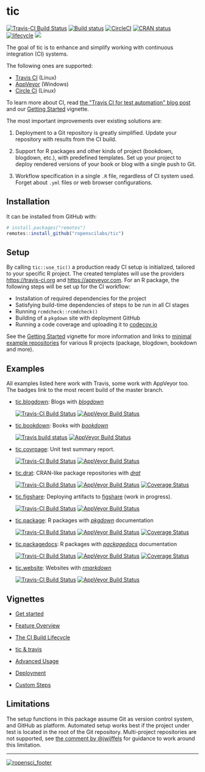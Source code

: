 # tic

[![Travis-CI Build Status](https://travis-ci.org/ropenscilabs/tic.svg?branch=master)](https://travis-ci.org/ropenscilabs/tic)
[![Build status](https://ci.appveyor.com/api/projects/status/r8w1psd0f5r4hs6t/branch/master?svg=true)](https://ci.appveyor.com/project/ropensci/tic/branch/master)
[![CircleCI](https://circleci.com/gh/ropenscilabs/tic.svg?style=svg)](https://circleci.com/gh/ropenscilabs/tic)
[![CRAN status](https://www.r-pkg.org/badges/version/tic)](https://cran.r-project.org/package=tic)
[![lifecycle](https://img.shields.io/badge/lifecycle-maturing-blue.svg)](https://www.tidyverse.org/lifecycle/#maturing)
[![](https://badges.ropensci.org/305_status.svg)](https://github.com/ropensci/software-review/issues/305)

The goal of tic is to enhance and simplify working with continuous integration (CI) systems.

The following ones are supported: 

- [Travis CI](https://travis-ci.org) (Linux)
- [AppVeyor](https://www.appveyor.com/) (Windows)
- [Circle CI](https://circleci.com/) (Linux)

To learn more about CI, read [the "Travis CI for test automation" blog post](http://mahugh.com/2016/09/02/travis-ci-for-test-automation/) and our [Getting Started](https://ropenscilabs.github.io/tic/articles/tic.html#prerequisites) vignette.

The most important improvements over existing solutions are:

1. Deployment to a Git repository is greatly simplified. Update your repository with results from the CI build.

1. Support for R packages and other kinds of project (bookdown, blogdown, etc.), with predefined templates. 
   Set up your project to deploy rendered versions of your book or blog with a single push to Git.

1. Workflow specification in a single `.R` file, regardless of CI system used.  
   Forget about `.yml` files or web browser configurations.

## Installation

It can be installed from GitHub with:

``` r
# install.packages("remotes")
remotes::install_github("ropenscilabs/tic")
```

## Setup

By calling `tic::use_tic()` a production ready CI setup is initialized, tailored to your specific R project.
The created templates will use the providers https://travis-ci.org and https://appveyor.com.
For an R package, the following steps will be set up for the CI workflow:

- Installation of required dependencies for the project
- Satisfying build-time dependencies of steps to be run in all CI stages
- Running `rcmdcheck::rcmdcheck()`
- Building of a `pkgdown` site with deployment GitHub
- Running a code coverage and uploading it to [codecov.io](https://codecov.io/)

See the [Getting Started](https://ropenscilabs.github.io/tic/articles/tic.html) vignette for more information and links to [minimal example repositories](https://ropenscilabs.github.io/tic/articles/tic.html#examples-projects) for various R projects (package, blogdown, bookdown and more).

## Examples

All examples listed here work with Travis, some work with AppVeyor too. The badges link to the most recent build of the master branch.

- [tic.blogdown](https://github.com/ropenscilabs/tic.blogdown): Blogs with [_blogdown_](https://bookdown.org/yihui/blogdown/)

    <p><a href="https://travis-ci.org/ropenscilabs/tic.blogdown"><img src="https://travis-ci.org/ropenscilabs/tic.blogdown.svg?branch=master" alt="Travis-CI Build Status"/></a> <a href="https://ci.appveyor.com/project/ropensci/tic-blogdown"><img src="https://ci.appveyor.com/api/projects/status/github/ropenscilabs/tic.blogdown?branch=master&svg=true" alt="AppVeyor Build Status"/></a></p>

- [tic.bookdown](https://github.com/ropenscilabs/tic.bookdown): Books with [_bookdown_](https://bookdown.org/)

    <p><a href="https://travis-ci.org/ropenscilabs/tic.bookdown"><img src="https://travis-ci.org/ropenscilabs/tic.bookdown.svg?branch=master" alt="Travis build status"/></a>
    <a href="https://ci.appveyor.com/project/ropensci/tic-bookdown"><img src="https://ci.appveyor.com/api/projects/status/github/ropenscilabs/tic.bookdown?branch=master&svg=true" alt="AppVeyor Build Status"/></a></p>

    
- [tic.covrpage](https://github.com/ropenscilabs/tic.covrpage): Unit test summary report.

    <p><a href="https://travis-ci.org/ropenscilabs/tic.covrpage"><img src="https://travis-ci.org/ropenscilabs/tic.covrpage.svg?branch=master" alt="Travis-CI Build Status"/></a>
    <a href="https://ci.appveyor.com/project/ropensci/tic-covrpage"><img src="https://ci.appveyor.com/api/projects/status/github/ropenscilabs/tic.covrpage?branch=master&svg=true" alt="AppVeyor Build Status"/></a></p>
    
- [tic.drat](https://github.com/ropenscilabs/tic.drat): CRAN-like package repositories with [_drat_](http://dirk.eddelbuettel.com/code/drat.html)

    <p><a href="https://travis-ci.org/ropenscilabs/tic.drat"><img src="https://travis-ci.org/ropenscilabs/tic.drat.svg?branch=master" alt="Travis-CI Build Status"/></a>
    <a href="https://ci.appveyor.com/project/ropensci/tic-drat"><img src="https://ci.appveyor.com/api/projects/status/github/ropenscilabs/tic.drat?branch=master&svg=true" alt="AppVeyor Build Status"/></a>
    <a href="https://codecov.io/github/ropenscilabs/tic.drat?branch=master"><img src="https://codecov.io/gh/ropenscilabs/tic.drat/branch/master/graph/badge.svg" alt="Coverage Status"/></a></p>

- [tic.figshare](https://github.com/ropenscilabs/tic.figshare): Deploying artifacts to [figshare](https://figshare.com/) (work in progress).

    <p><a href="https://travis-ci.org/ropenscilabs/tic.figshare"><img src="https://travis-ci.org/ropenscilabs/tic.figshare.svg?branch=master" alt="Travis-CI Build Status"/></a>
    <a href="https://ci.appveyor.com/project/ropensci/tic-figshare"><img src="https://ci.appveyor.com/api/projects/status/github/ropenscilabs/tic.figshare?branch=master&svg=true" alt="AppVeyor Build Status"/></a></p>

- [tic.package](https://github.com/ropenscilabs/tic.package): R packages with [_pkgdown_](https://pkgdown.r-lib.org/) documentation

    <p><a href="https://travis-ci.org/ropenscilabs/tic.package"><img src="https://travis-ci.org/ropenscilabs/tic.package.svg?branch=master" alt="Travis-CI Build Status"/></a>
    <a href="https://ci.appveyor.com/project/ropensci/tic-package"><img src="https://ci.appveyor.com/api/projects/status/github/ropenscilabs/tic.package?branch=master&svg=true" alt="AppVeyor Build Status"/></a>
    <a href="https://codecov.io/github/ropenscilabs/tic.package?branch=master"><img src="https://codecov.io/gh/ropenscilabs/tic.package/branch/master/graph/badge.svg" alt="Coverage Status"/></a></p>

- [tic.packagedocs](https://github.com/ropenscilabs/tic.packagedocs): R packages with [_packagedocs_](http://hafen.github.io/packagedocs/) documentation

    <p><a href="https://travis-ci.org/ropenscilabs/tic.packagedocs"><img src="https://travis-ci.org/ropenscilabs/tic.packagedocs.svg?branch=master" alt="Travis-CI Build Status"/></a>
    <a href="https://ci.appveyor.com/project/ropensci/tic-packagedocs"><img src="https://ci.appveyor.com/api/projects/status/github/ropenscilabs/tic.packagedocs?branch=master&svg=true" alt="AppVeyor Build Status"/></a>
    <a href="https://codecov.io/github/ropenscilabs/tic.packagedocs?branch=master"><img src="https://codecov.io/gh/ropenscilabs/tic.packagedocs/branch/master/graph/badge.svg" alt="Coverage Status"/></a></p>
    
- [tic.website](https://github.com/ropenscilabs/tic.website): Websites with [_rmarkdown_](https://rmarkdown.rstudio.com/)

    <p><a href="https://travis-ci.org/ropenscilabs/tic.website"><img src="https://travis-ci.org/ropenscilabs/tic.website.svg?branch=master" alt="Travis-CI Build Status"/></a>
    <a href="https://ci.appveyor.com/project/ropensci/tic-website"><img src="https://ci.appveyor.com/api/projects/status/github/ropenscilabs/tic.website?branch=master&svg=true" alt="AppVeyor Build Status"/></a></p>

## Vignettes

- [Get started](https://ropenscilabs.github.io/tic/articles/tic.html)

- [Feature Overview](https://ropenscilabs.github.io/tic/articles/advantages.html)

- [The CI Build Lifecycle](https://ropenscilabs.github.io/tic/articles/build-lifecycle.html)

- [tic & travis](https://ropenscilabs.github.io/tic/articles/tic-travis.html)

- [Advanced Usage](https://ropenscilabs.github.io/tic/articles/advanced.html)

- [Deployment](https://ropenscilabs.github.io/tic/articles/deployment.html)

- [Custom Steps](https://ropenscilabs.github.io/tic/articles/custom-steps.html)

## Limitations

The setup functions in this package assume Git as version control system, and GitHub as platform.  Automated setup works best if the project under test is located in the root of the Git repository.  Multi-project repositories are not supported, see [the comment by @jwijffels](https://github.com/ropenscilabs/tic/issues/117#issuecomment-460814990) for guidance to work around this limitation.

---

[![ropensci_footer](https://ropensci.org/public_images/ropensci_footer.png)](https://ropensci.org)
